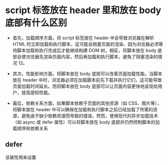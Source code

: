 # script 标签放在 header 里和放在 body 底部有什么区别

-   首先，加载顺序方面，将 script 标签放在 header 中会导致浏览器在解析 HTML 时立即加载和执行脚本，这可能会阻塞页面的渲染，因为浏览器必须等待脚本加载和执行完成后才能继续构建 DOM 树。相反，将脚本放在 body 底部会使浏览器先渲染页面内容，然后再加载和执行脚本，避免了阻塞渲染的情况 ‌12。

-   其次，性能影响方面，将脚本放在 body 底部可以改善页面加载性能。当脚本放在 header 中时，浏览器必须在加载脚本前先下载并执行它们，这可能导致页面加载时间延长。而将脚本放在 body 底部可以让页面内容更快地呈现给用户，提高感知性能。

-   最后，依赖关系方面，如果脚本依赖于页面的其他资源（如 CSS、图片等），将脚本放在 header 中可以确保在加载和执行脚本之前已经加载了所需的资源，避免由于缺少依赖资源而导致的错误。然而，使用现代的异步加载技术（如 async 或 defer 属性）可以将脚本放在 body 底部并仍然控制脚本的加载顺序和依赖关系 ‌

## defer

该属性用来设置<script>引用的外部脚本在文档完成解析后，触发 DOMContentLoaded 事件之前执行，属性值为 true(defer)/false，默认为 false，设置为 true 时可简写为只写 defer。

浏览器在解析 HTML 文档时，如果遇到 <script>，便会停下对 HTML 文档的解析，转而去处理脚本。如果脚本是内联的，浏览器会先去执行这段内联的脚本，如果是外链的，那么先会去加载脚本，然后再执行。等到脚本执行结束后，浏览器才会继续解析 HTML 文档。

但如果页面中存在设置了 defer="defer"属性并且是通过 src 引用的外部脚本的<script>，则该脚本不会阻碍文档的解析，只会在文档解析的同时去加载脚本信息，当文档解析完成后，暂时阻止 DOMContentLoaded 事件的执行，去执行已经加载好的脚本信息，如果此时脚本还未加载完成，则会等待脚本加载完成后，再执行该脚本。执行完成后，再触发 DOMContentLoaded 事件。

如果不是通过 src 引用的外部脚本，而是直接在<script>标签书写内嵌脚本，则设置 defer 属性无效。除此之外，defer 属性对模块脚本也不起作用，因为模块脚本默认 defer。

## async

> **async 的优先级 高于 defer**

> 该属性用来设置<script>引用的外部脚本异步加载，不阻塞 HTML 文档的解析，属性值为 true(async)/false，默认为 false，设置为 true 时可简写为只写 async。

对于普通脚本，如果设置该属性，那么该脚本将会并行加载，不阻碍 HTML 文档的解析，当加载完成后，如果此时文档还没解析完成，则会终止解析，先执行该脚本，执行结束后再继续解析；如果此时文档已经解析完成了，那就是立即执行该脚本。所以设置**该属性的外部脚本的执行时机并不确定**，根据网络状况可能会在 DOMContentLoaded 事件之前，也有可能会在 DOMContentLoaded 事件之后。所以在脚本里面可能会获取不到在 HTML 中定义的元素，因为此时元素可能还没有被解析。
